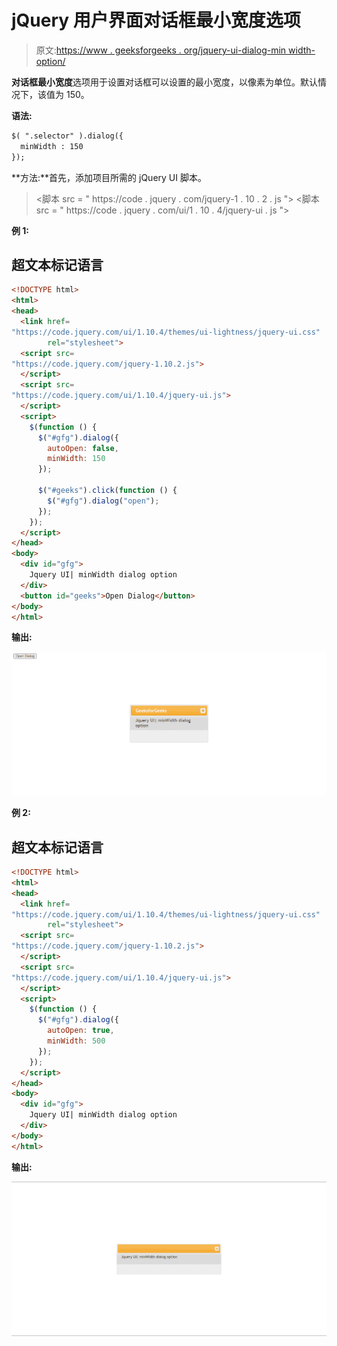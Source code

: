 # jQuery 用户界面对话框最小宽度选项

> 原文:[https://www . geeksforgeeks . org/jquery-ui-dialog-min width-option/](https://www.geeksforgeeks.org/jquery-ui-dialog-minwidth-option/)

**对话框最小宽度**选项用于设置对话框可以设置的最小宽度，以像素为单位。默认情况下，该值为 150。

**语法:**

```html
$( ".selector" ).dialog({
  minWidth : 150
});
```

**方法:**首先，添加项目所需的 jQuery UI 脚本。

> <link href="”https://code.jquery.com/ui/1.10.4/themes/ui-lightness/jquery-ui.css”">
> <脚本 src = " https://code . jquery . com/jquery-1 . 10 . 2 . js "></脚本>
> <脚本 src = " https://code . jquery . com/ui/1 . 10 . 4/jquery-ui . js "></脚本>

**例 1:**

## 超文本标记语言

```html
<!DOCTYPE html>
<html>
<head>
  <link href=
"https://code.jquery.com/ui/1.10.4/themes/ui-lightness/jquery-ui.css" 
        rel="stylesheet">
  <script src=
"https://code.jquery.com/jquery-1.10.2.js">
  </script>
  <script src=
"https://code.jquery.com/ui/1.10.4/jquery-ui.js">
  </script>
  <script>
    $(function () {
      $("#gfg").dialog({
        autoOpen: false,
        minWidth: 150
      });

      $("#geeks").click(function () {
        $("#gfg").dialog("open");
      });
    });
  </script>
</head>
<body>
  <div id="gfg">
    Jquery UI| minWidth dialog option
  </div>
  <button id="geeks">Open Dialog</button>
</body>
</html>
```

**输出:**

![](img/7b1484f953a8de9086491650df77227b.png)

**例 2:**

## 超文本标记语言

```html
<!DOCTYPE html>
<html>
<head>
  <link href=
"https://code.jquery.com/ui/1.10.4/themes/ui-lightness/jquery-ui.css"
        rel="stylesheet">
  <script src=
"https://code.jquery.com/jquery-1.10.2.js">
  </script>
  <script src=
"https://code.jquery.com/ui/1.10.4/jquery-ui.js">
  </script>
  <script>
    $(function () {
      $("#gfg").dialog({
        autoOpen: true,
        minWidth: 500
      });
    });
  </script>
</head>
<body>
  <div id="gfg">
    Jquery UI| minWidth dialog option
  </div>
</body>
</html>
```

**输出:**

![](img/206ab57e9ece27c4a3df37658502b5c0.png)
